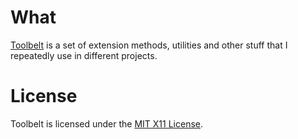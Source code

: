 What
====

[Toolbelt](http://JoergWMittag.GitHub.Com/toolbelt-dotnet/) is a set of extension methods, utilities and other stuff that I repeatedly use in different projects.

License
=======

Toolbelt is licensed under the [MIT X11 License](https://GitHub.Com/JoergWMittag/toolbelt-dotnet/blob/master/LICENSE.markdown).
